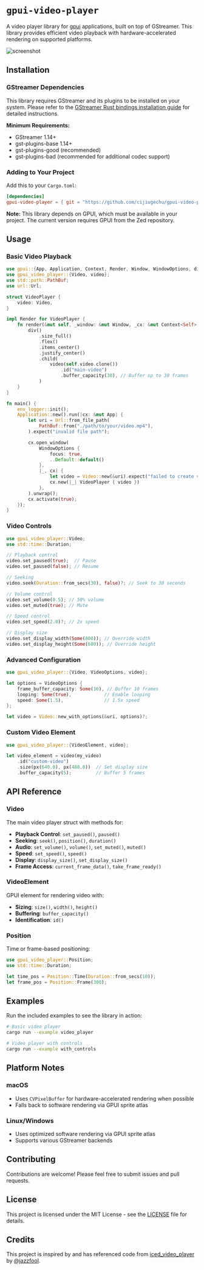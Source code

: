# `gpui-video-player`

A video player library for [gpui](https://github.com/zed-industries/zed/tree/main/crates/gpui) applications, built on top of GStreamer. This library provides efficient video playback with hardware-accelerated rendering on supported platforms.

![screenshot](./assets/screenshot.png)

## Installation

### GStreamer Dependencies

This library requires GStreamer and its plugins to be installed on your system. Please refer to the [GStreamer Rust bindings installation guide](https://github.com/sdroege/gstreamer-rs?tab=readme-ov-file#installation) for detailed instructions.

**Minimum Requirements:**
- GStreamer 1.14+
- gst-plugins-base 1.14+
- gst-plugins-good (recommended)
- gst-plugins-bad (recommended for additional codec support)

### Adding to Your Project

Add this to your `Cargo.toml`:

```toml
[dependencies]
gpui-video-player = { git = "https://github.com/cijiugechu/gpui-video-player.git" }
```

**Note:** This library depends on GPUI, which must be available in your project. The current version requires GPUI from the Zed repository.

## Usage

### Basic Video Playback

```rust
use gpui::{App, Application, Context, Render, Window, WindowOptions, div, prelude::*};
use gpui_video_player::{Video, video};
use std::path::PathBuf;
use url::Url;

struct VideoPlayer {
    video: Video,
}

impl Render for VideoPlayer {
    fn render(&mut self, _window: &mut Window, _cx: &mut Context<Self>) -> impl IntoElement {
        div()
            .size_full()
            .flex()
            .items_center()
            .justify_center()
            .child(
                video(self.video.clone())
                    .id("main-video")
                    .buffer_capacity(30), // Buffer up to 30 frames
            )
    }
}

fn main() {
    env_logger::init();
    Application::new().run(|cx: &mut App| {
        let uri = Url::from_file_path(
            PathBuf::from("./path/to/your/video.mp4"),
        ).expect("invalid file path");

        cx.open_window(
            WindowOptions {
                focus: true,
                ..Default::default()
            },
            |_, cx| {
                let video = Video::new(&uri).expect("failed to create video");
                cx.new(|_| VideoPlayer { video })
            },
        ).unwrap();
        cx.activate(true);
    });
}
```

### Video Controls

```rust
use gpui_video_player::Video;
use std::time::Duration;

// Playback control
video.set_paused(true);  // Pause
video.set_paused(false); // Resume

// Seeking
video.seek(Duration::from_secs(30), false)?; // Seek to 30 seconds

// Volume control
video.set_volume(0.5); // 50% volume
video.set_muted(true); // Mute

// Speed control
video.set_speed(2.0)?; // 2x speed

// Display size
video.set_display_width(Some(800)); // Override width
video.set_display_height(Some(600)); // Override height
```

### Advanced Configuration

```rust
use gpui_video_player::{Video, VideoOptions, video};

let options = VideoOptions {
    frame_buffer_capacity: Some(10), // Buffer 10 frames
    looping: Some(true),            // Enable looping
    speed: Some(1.5),               // 1.5x speed
};

let video = Video::new_with_options(&uri, options)?;
```

### Custom Video Element

```rust
use gpui_video_player::{VideoElement, video};

let video_element = video(my_video)
    .id("custom-video")
    .size(px(640.0), px(480.0))  // Set display size
    .buffer_capacity(5);         // Buffer 5 frames
```

## API Reference

### Video

The main video player struct with methods for:

- **Playback Control**: `set_paused()`, `paused()`
- **Seeking**: `seek()`, `position()`, `duration()`
- **Audio**: `set_volume()`, `volume()`, `set_muted()`, `muted()`
- **Speed**: `set_speed()`, `speed()`
- **Display**: `display_size()`, `set_display_size()`
- **Frame Access**: `current_frame_data()`, `take_frame_ready()`

### VideoElement

GPUI element for rendering video with:

- **Sizing**: `size()`, `width()`, `height()`
- **Buffering**: `buffer_capacity()`
- **Identification**: `id()`

### Position

Time or frame-based positioning:

```rust
use gpui_video_player::Position;
use std::time::Duration;

let time_pos = Position::Time(Duration::from_secs(10));
let frame_pos = Position::Frame(300);
```

## Examples

Run the included examples to see the library in action:

```bash
# Basic video player
cargo run --example video_player

# Video player with controls
cargo run --example with_controls
```

## Platform Notes

### macOS
- Uses `CVPixelBuffer` for hardware-accelerated rendering when possible
- Falls back to software rendering via GPUI sprite atlas

### Linux/Windows
- Uses optimized software rendering via GPUI sprite atlas
- Supports various GStreamer backends


## Contributing

Contributions are welcome! Please feel free to submit issues and pull requests.

## License

This project is licensed under the MIT License - see the [LICENSE](LICENSE) file for details.

## Credits

This project is inspired by and has referenced code from [iced_video_player](https://github.com/jazzfool/iced_video_player) by [@jazzfool](https://github.com/jazzfool).
